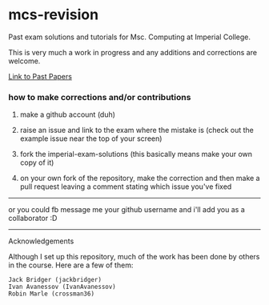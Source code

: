 # mcs-revision

Past exam solutions and tutorials for Msc. Computing at Imperial College.

This is very much a work in progress and any additions and corrections are welcome. 

[Link to Past Papers](https://exams.doc.ic.ac.uk/)

### how to make corrections and/or contributions

1. make a github account (duh)

2. raise an issue and link to the exam where the mistake is (check out the example issue near the top of your screen)

3. fork the imperial-exam-solutions (this basically means make your own copy of it)

4. on your own fork of the repository, make the correction and then make a pull request leaving a comment stating which issue you've fixed

---

or you could fb message me your github username and i'll add you as a collaborator :D

---

Acknowledgements

Although I set up this repository, much of the work has been done by others in the course. Here are a few of them:

```
Jack Bridger (jackbridger)
Ivan Avanessov (IvanAvanessov)
Robin Marle (crossman36)
```
